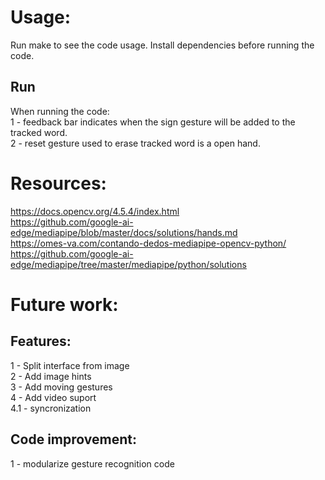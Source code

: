 # Usage:
Run make to see the code usage.
Install dependencies before running the code.

## Run
When running the code: \
1 - feedback bar indicates when the sign gesture will be added to the tracked word. \
2 - reset gesture used to erase tracked word is a open hand.

# Resources:
https://docs.opencv.org/4.5.4/index.html \
https://github.com/google-ai-edge/mediapipe/blob/master/docs/solutions/hands.md \
https://omes-va.com/contando-dedos-mediapipe-opencv-python/ \
https://github.com/google-ai-edge/mediapipe/tree/master/mediapipe/python/solutions

# Future work:
## Features:
1 - Split interface from image \
2 - Add image hints \
3 - Add moving gestures \
4 - Add video suport \
    4.1 - syncronization
## Code improvement:
1 - modularize gesture recognition code
